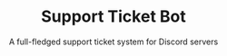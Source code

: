 ---
title: Support Ticket Bot
subtitle: A full-fledged support ticket system for Discord servers
slug: mmm-tickets
index: 6
main-image: /images/portfolio/mmm-tickets/prompt.png
demo: https://discord.gg/minimetamonnft
tech: [node, discordjs, js]
images: [
  /images/portfolio/mmm-tickets/prompt.png, 
  /images/portfolio/mmm-tickets/modal.png,
  /images/portfolio/mmm-tickets/ticket-created.png,
  /images/portfolio/mmm-tickets/internal.png,
  /images/portfolio/mmm-tickets/claimed.png,
  /images/portfolio/mmm-tickets/ticket.png,
]
---